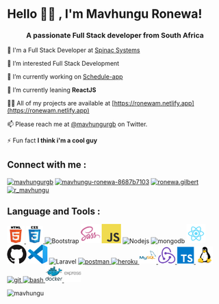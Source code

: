 # Hello 👋🏿 , I'm Mavhungu Ronewa!

<h3 align="center">A passionate Full Stack developer from South Africa</h3>

👀 I'm a Full Stack Developer at [Spinac Systems](https://spinac.co.za)

💞️ I’m interested Full Stack Development

🔭 I’m currently working on [Schedule-app](https://ronewa-schedule.herokuapp.com/)

🌱 I’m currently leaning **ReactJS**

👨‍💻 All of my projects are available at [https://ronewam.netlify.app](https://ronewam.netlify.app)

📫 Please reach me at [@mavhungurgb](https://twitter.com/MavhunguRgb) on Twitter.

⚡ Fun fact **I think i'm a cool guy**

## Connect with me :

<a href="https://twitter.com/mavhungurgb" target="blank"><img align="center" src="https://raw.githubusercontent.com/rahuldkjain/github-profile-readme-generator/master/src/images/icons/Social/twitter.svg" alt="mavhungurgb" height="30" width="40" /></a>
<a href="https://linkedin.com/in/mavhungu-ronewa-8687b7103" target="blank"><img align="center" src="https://raw.githubusercontent.com/rahuldkjain/github-profile-readme-generator/master/src/images/icons/Social/linked-in-alt.svg" alt="mavhungu-ronewa-8687b7103" height="30" width="40" /></a>
<a href="https://fb.com/ronewa.gilbert" target="blank"><img align="center" src="https://raw.githubusercontent.com/rahuldkjain/github-profile-readme-generator/master/src/images/icons/Social/facebook.svg" alt="ronewa.gilbert" height="30" width="40" /></a>
<a href="https://instagram.com/r_mavhungu" target="blank"><img align="center" src="https://raw.githubusercontent.com/rahuldkjain/github-profile-readme-generator/master/src/images/icons/Social/instagram.svg" alt="r_mavhungu" height="30" width="40" /></a>

## Language and Tools :
<div class="center">
  
<a href="https://www.w3.org/html/" target="_blank" rel="noreferrer"> <img src="https://raw.githubusercontent.com/devicons/devicon/master/icons/html5/html5-original-wordmark.svg" alt="html5" width="40" height="40"/> </a>
<a href="https://www.w3schools.com/css/" target="_blank" rel="noreferrer"> <img src="https://raw.githubusercontent.com/devicons/devicon/master/icons/css3/css3-original-wordmark.svg" alt="css3" width="40" height="40"/> </a>
<img alt="Bootstrap" title="Bootstrap" width="45px" src="https://img.icons8.com/color/48/000000/bootstrap.png"/>
<img alt="Sass" title="Saas" width="45px" src="https://raw.githubusercontent.com/github/explore/80688e429a7d4ef2fca1e82350fe8e3517d3494d/topics/sass/sass.png"/>
<img alt="JavaScript" title="JavaScript" width="45px" src="https://raw.githubusercontent.com/github/explore/80688e429a7d4ef2fca1e82350fe8e3517d3494d/topics/javascript/javascript.png"/>
<img alt="Nodejs" title="Nodejs" width="45px" src="https://img.icons8.com/color/54087/nodejs.png"/>
<img alt="mongodb" title="MongoDB" width="45px" src="https://img.icons8.com/color/48/000000/mongodb.png"/> 
<img alt="React" title="React" width="45px" src="https://raw.githubusercontent.com/github/explore/80688e429a7d4ef2fca1e82350fe8e3517d3494d/topics/react/react.png"/>
<img alt="GitHub" title="GitHub" width="45px" src="https://raw.githubusercontent.com/github/explore/78df643247d429f6cc873026c0622819ad797942/topics/github/github.png"/>
<img alt="Visual Studio Code" title="VS Code" width="45px" src="https://raw.githubusercontent.com/github/explore/80688e429a7d4ef2fca1e82350fe8e3517d3494d/topics/visual-studio-code/visual-studio-code.png"/>
<img alt="Laravel" title="Laravel" src="https://img.icons8.com/fluency/48/000000/laravel.png"/> 
<a href="https://postman.com" target="_blank" rel="noreferrer"> <img src="https://www.vectorlogo.zone/logos/getpostman/getpostman-icon.svg" alt="postman" width="40" height="40"/> </a>
<a href="https://heroku.com" target="_blank" rel="noreferrer"> <img src="https://www.vectorlogo.zone/logos/heroku/heroku-icon.svg" alt="heroku" width="40" height="40"/> </a>
<a href="https://www.mysql.com/" target="_blank" rel="noreferrer"> <img src="https://raw.githubusercontent.com/devicons/devicon/master/icons/mysql/mysql-original-wordmark.svg" alt="mysql" width="40" height="40"/> </a>
<a href="https://redux.js.org" target="_blank" rel="noreferrer"> <img src="https://raw.githubusercontent.com/devicons/devicon/master/icons/redux/redux-original.svg" alt="redux" width="40" height="40"/> </a>
<a href="https://www.typescriptlang.org/" target="_blank" rel="noreferrer"> <img src="https://raw.githubusercontent.com/devicons/devicon/master/icons/typescript/typescript-original.svg" alt="typescript" width="40" height="40"/> </a>
<a href="https://www.linux.org/" target="_blank" rel="noreferrer"> <img src="https://raw.githubusercontent.com/devicons/devicon/master/icons/linux/linux-original.svg" alt="linux" width="40" height="40"/> </a>
<a href="https://git-scm.com/" target="_blank" rel="noreferrer"> <img src="https://www.vectorlogo.zone/logos/git-scm/git-scm-icon.svg" alt="git" width="40" height="40"/> </a>
<a href="https://www.gnu.org/software/bash/" target="_blank" rel="noreferrer"> <img src="https://www.vectorlogo.zone/logos/gnu_bash/gnu_bash-icon.svg" alt="bash" width="40" height="40"/> </a>
<a href="https://www.docker.com/" target="_blank" rel="noreferrer"> <img src="https://raw.githubusercontent.com/devicons/devicon/master/icons/docker/docker-original-wordmark.svg" alt="docker" width="40" height="40"/> </a>
<a href="https://expressjs.com" target="_blank" rel="noreferrer"> <img src="https://raw.githubusercontent.com/devicons/devicon/master/icons/express/express-original-wordmark.svg" alt="express" width="40" height="40"/> </a>

</div>
<p><img align="left" src="https://github-readme-stats.vercel.app/api/top-langs?username=mavhungu&show_icons=true&locale=en&layout=compact" alt="mavhungu" /></p>

<!---
mavhungu/mavhungu is a ✨ special ✨ repository because its `README.md` (this file) appears on your GitHub profile.
You can click the Preview link to take a look at your changes.
--->
